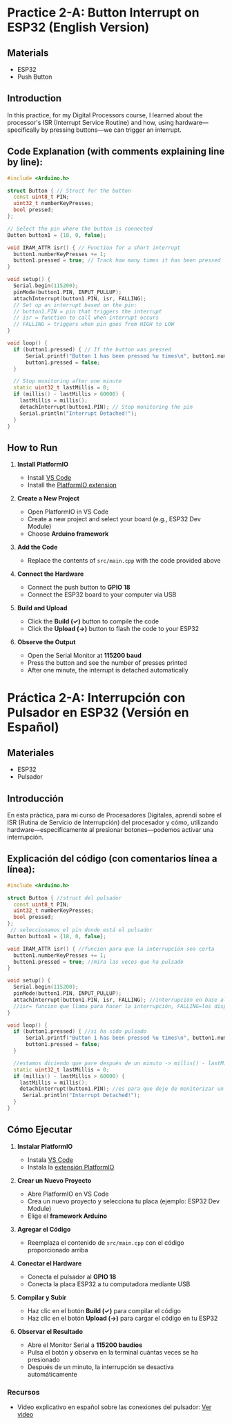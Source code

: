 # Practice 2-A: Button Interrupt on ESP32 (English Version)

## Materials
- ESP32
- Push Button

## Introduction
In this practice, for my Digital Processors course, I learned about the processor's ISR (Interrupt Service Routine) and how, using hardware—specifically by pressing buttons—we can trigger an interrupt.

## Code Explanation (with comments explaining line by line):
```cpp
#include <Arduino.h>

struct Button { // Struct for the button
  const uint8_t PIN;
  uint32_t numberKeyPresses;
  bool pressed;
};

// Select the pin where the button is connected
Button button1 = {18, 0, false};

void IRAM_ATTR isr() { // Function for a short interrupt
  button1.numberKeyPresses += 1;
  button1.pressed = true; // Track how many times it has been pressed
}

void setup() {
  Serial.begin(115200);
  pinMode(button1.PIN, INPUT_PULLUP);
  attachInterrupt(button1.PIN, isr, FALLING); 
  // Set up an interrupt based on the pin:
  // button1.PIN = pin that triggers the interrupt
  // isr = function to call when interrupt occurs
  // FALLING = triggers when pin goes from HIGH to LOW
}

void loop() {
  if (button1.pressed) { // If the button was pressed
      Serial.printf("Button 1 has been pressed %u times\n", button1.numberKeyPresses); // Print to the terminal
      button1.pressed = false;
  }

  // Stop monitoring after one minute
  static uint32_t lastMillis = 0;
  if (millis() - lastMillis > 60000) {
    lastMillis = millis();
    detachInterrupt(button1.PIN); // Stop monitoring the pin
    Serial.println("Interrupt Detached!");
  }
}  
```

## How to Run

1. **Install PlatformIO**
   - Install [VS Code](https://code.visualstudio.com/)
   - Install the [PlatformIO extension](https://platformio.org/install/ide?install=vscode)

2. **Create a New Project**
   - Open PlatformIO in VS Code
   - Create a new project and select your board (e.g., ESP32 Dev Module)
   - Choose **Arduino framework**

3. **Add the Code**
   - Replace the contents of `src/main.cpp` with the code provided above

4. **Connect the Hardware**
   - Connect the push button to **GPIO 18**
   - Connect the ESP32 board to your computer via USB

5. **Build and Upload**
   - Click the **Build (✓)** button to compile the code
   - Click the **Upload (→)** button to flash the code to your ESP32

6. **Observe the Output**
   - Open the Serial Monitor at **115200 baud**
   - Press the button and see the number of presses printed
   - After one minute, the interrupt is detached automatically


# Práctica 2-A: Interrupción con Pulsador en ESP32 (Versión en Español)
## Materiales
- ESP32
- Pulsador

## Introducción
En esta práctica, para mi curso de Procesadores Digitales, aprendí sobre el ISR (Rutina de Servicio de Interrupción) del procesador y cómo, utilizando hardware—específicamente al presionar botones—podemos activar una interrupción.


## Explicación del código (con comentarios línea a línea):
```cpp
#include <Arduino.h>

struct Button { //struct del pulsador
  const uint8_t PIN;
  uint32_t numberKeyPresses;
  bool pressed;
};
 // seleccionamos el pin donde está el pulsador
Button button1 = {18, 0, false};

void IRAM_ATTR isr() { //funcion para que la interrupción sea corta 
  button1.numberKeyPresses += 1;
  button1.pressed = true; //mira las veces que ha pulsado
}

void setup() {
  Serial.begin(115200);
  pinMode(button1.PIN, INPUT_PULLUP);
  attachInterrupt(button1.PIN, isr, FALLING); //interrupción en base al pin por pin, button1.PIN= clavija que hace la interrupción y debe monitorizar, 
  //isr= funcion que llama para hacer la interrupción, FALLING=los disparadores interrumpen cuando el pin va de HIGH a LOW
}

void loop() {
  if (button1.pressed) { //si ha sido pulsado
      Serial.printf("Button 1 has been pressed %u times\n", button1.numberKeyPresses); //lo enseña por la terminal
      button1.pressed = false;
  }

  //estamos diciendo que pare después de un minuto -> millis() - lastMillis > 60000
  static uint32_t lastMillis = 0;
  if (millis() - lastMillis > 60000) {
    lastMillis = millis();
    detachInterrupt(button1.PIN); //es para que deje de monitorizar un pin, el de parar
     Serial.println("Interrupt Detached!");
  }
}  
```
## Cómo Ejecutar

1. **Instalar PlatformIO**
   - Instala [VS Code](https://code.visualstudio.com/)
   - Instala la [extensión PlatformIO](https://platformio.org/install/ide?install=vscode)

2. **Crear un Nuevo Proyecto**
   - Abre PlatformIO en VS Code
   - Crea un nuevo proyecto y selecciona tu placa (ejemplo: ESP32 Dev Module)
   - Elige el **framework Arduino**

3. **Agregar el Código**
   - Reemplaza el contenido de `src/main.cpp` con el código proporcionado arriba

4. **Conectar el Hardware**
   - Conecta el pulsador al **GPIO 18**
   - Conecta la placa ESP32 a tu computadora mediante USB

5. **Compilar y Subir**
   - Haz clic en el botón **Build (✓)** para compilar el código
   - Haz clic en el botón **Upload (→)** para cargar el código en tu ESP32

6. **Observar el Resultado**
   - Abre el Monitor Serial a **115200 baudios**
   - Pulsa el botón y observa en la terminal cuántas veces se ha presionado
   - Después de un minuto, la interrupción se desactiva automáticamente

### Recursos
- Video explicativo en español sobre las conexiones del pulsador: [Ver video](assets/practica2avideo.mp4)